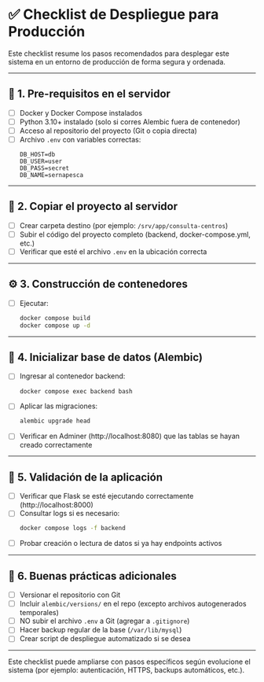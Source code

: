# ✅ Checklist de Despliegue para Producción

Este checklist resume los pasos recomendados para desplegar este sistema en un entorno de producción de forma segura y ordenada.

---

## 📒 1. Pre-requisitos en el servidor
- [ ] Docker y Docker Compose instalados
- [ ] Python 3.10+ instalado (solo si corres Alembic fuera de contenedor)
- [ ] Acceso al repositorio del proyecto (Git o copia directa)
- [ ] Archivo `.env` con variables correctas:
  ```env
  DB_HOST=db
  DB_USER=user
  DB_PASS=secret
  DB_NAME=sernapesca
  ```

---

## 💾 2. Copiar el proyecto al servidor
- [ ] Crear carpeta destino (por ejemplo: `/srv/app/consulta-centros`)
- [ ] Subir el código del proyecto completo (backend, docker-compose.yml, etc.)
- [ ] Verificar que esté el archivo `.env` en la ubicación correcta

---

## ⚙️ 3. Construcción de contenedores
- [ ] Ejecutar:
  ```bash
  docker compose build
  docker compose up -d
  ```

---

## 📁 4. Inicializar base de datos (Alembic)
- [ ] Ingresar al contenedor backend:
  ```bash
  docker compose exec backend bash
  ```
- [ ] Aplicar las migraciones:
  ```bash
  alembic upgrade head
  ```
- [ ] Verificar en Adminer (http://localhost:8080) que las tablas se hayan creado correctamente

---

## 🚀 5. Validación de la aplicación
- [ ] Verificar que Flask se esté ejecutando correctamente (http://localhost:8000)
- [ ] Consultar logs si es necesario:
  ```bash
  docker compose logs -f backend
  ```
- [ ] Probar creación o lectura de datos si ya hay endpoints activos

---

## 📌 6. Buenas prácticas adicionales
- [ ] Versionar el repositorio con Git
- [ ] Incluir `alembic/versions/` en el repo (excepto archivos autogenerados temporales)
- [ ] NO subir el archivo `.env` a Git (agregar a `.gitignore`)
- [ ] Hacer backup regular de la base (`/var/lib/mysql`)
- [ ] Crear script de despliegue automatizado si se desea

---

Este checklist puede ampliarse con pasos específicos según evolucione el sistema (por ejemplo: autenticación, HTTPS, backups automáticos, etc.).
